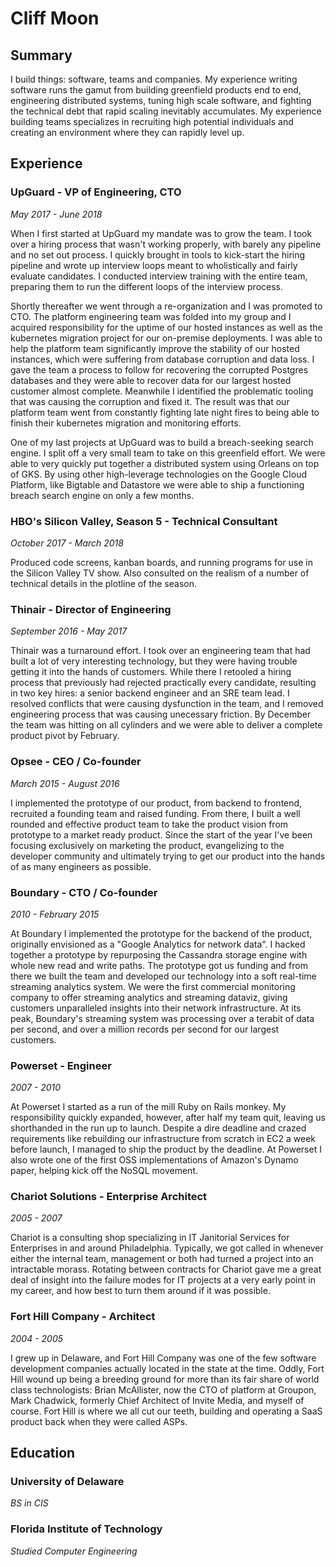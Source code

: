 # Cliff Moon

## Summary

I build things: software, teams and companies. My experience writing software runs the gamut from building greenfield products end to end, engineering distributed systems, tuning high scale software, and fighting the technical debt that rapid scaling inevitably accumulates. My experience building teams specializes in recruiting high potential individuals and creating an environment where they can rapidly level up.

## Experience

### UpGuard - VP of Engineering, CTO
*May 2017 - June 2018*

When I first started at UpGuard my mandate was to grow the team. I took over a hiring process that wasn't working properly, with barely any pipeline and no set out process. I quickly brought in tools to kick-start the hiring pipeline and wrote up interview loops meant to wholistically and fairly evaluate candidates. I conducted interview training with the entire team, preparing them to run the different loops of the interview process.

Shortly thereafter we went through a re-organization and I was promoted to CTO. The platform engineering team was folded into my group and I acquired responsibility for the uptime of our hosted instances as well as the kubernetes migration project for our on-premise deployments. I was able to help the platform team significantly improve the stability of our hosted instances, which were suffering from database corruption and data loss. I gave the team a process to follow for recovering the corrupted Postgres databases and they were able to recover data for our largest hosted customer almost complete. Meanwhile I identified the problematic tooling that was causing the corruption and fixed it. The result was that our platform team went from constantly fighting late night fires to being able to finish their kubernetes migration and monitoring efforts.

One of my last projects at UpGuard was to build a breach-seeking search engine. I split off a very small team to take on this greenfield effort. We were able to very quickly put together a distributed system using Orleans on top of GKS. By using other high-leverage technologies on the Google Cloud Platform, like Bigtable and Datastore we were able to ship a functioning breach search engine on only a few months.

### HBO's Silicon Valley, Season 5 - Technical Consultant
*October 2017 - March 2018*

Produced code screens, kanban boards, and running programs for use in the Silicon Valley TV show. Also consulted on the realism of a number of technical details in the plotline of the season.

### Thinair - Director of Engineering
*September 2016 - May 2017*

Thinair was a turnaround effort. I took over an engineering team that had built a lot of very interesting technology, but they were having trouble getting it into the hands of customers. While there I retooled a hiring process that previously had rejected practically every candidate, resulting in two key hires: a senior backend engineer and an SRE team lead. I resolved conflicts that were causing dysfunction in the team, and I removed engineering process that was causing unecessary friction. By December the team was hitting on all cylinders and we were able to deliver a complete product pivot by February. 

### Opsee - CEO / Co-founder
*March 2015 - August 2016*

I implemented the prototype of our product, from backend to frontend, recruited a founding team and raised funding. From there, I built a well rounded and effective product team to take the product vision from prototype to a market ready product. Since the start of the year I've been focusing exclusively on marketing the product, evangelizing to the developer community and ultimately trying to get our product into the hands of as many engineers as possible.

### Boundary - CTO / Co-founder
*2010 - February 2015*

At Boundary I implemented the prototype for the backend of the product, originally envisioned as a "Google Analytics for network data". I hacked together a prototype by repurposing the Cassandra storage engine with whole new read and write paths. The prototype got us funding and from there we built the team and developed our technology into a soft real-time streaming analytics system. We were the first commercial monitoring company to offer streaming analytics and streaming dataviz, giving customers unparalleled insights into their network infrastructure. At its peak, Boundary's streaming system was processing over a terabit of data per second, and over a million records per second for our largest customers.

### Powerset - Engineer
*2007 - 2010*

At Powerset I started as a run of the mill Ruby on Rails monkey. My responsibility quickly expanded, however, after half my team quit, leaving us shorthanded in the run up to launch. Despite a dire deadline and crazed requirements like rebuilding our infrastructure from scratch in EC2 a week before launch, I managed to ship the product by the deadline. At Powerset I also wrote one of the first OSS implementations of Amazon's Dynamo paper, helping kick off the NoSQL movement.

### Chariot Solutions - Enterprise Architect
*2005 - 2007*

Chariot is a consulting shop specializing in IT Janitorial Services for Enterprises in and around Philadelphia. Typically, we got called in whenever either the internal team, management or both had turned a project into an intractable morass. Rotating between contracts for Chariot gave me a great deal of insight into the failure modes for IT projects at a very early point in my career, and how best to turn them around if it was possible.

### Fort Hill Company - Architect
*2004 - 2005*

I grew up in Delaware, and Fort Hill Company was one of the few software development companies actually located in the state at the time. Oddly, Fort Hill wound up being a breeding ground for more than its fair share of world class technologists: Brian McAllister, now the CTO of platform at Groupon, Mark Chadwick, formerly Chief Architect of Invite Media, and myself of course. Fort Hill is where we all cut our teeth, building and operating a SaaS product back when they were called ASPs.

## Education

### University of Delaware 
*BS in CIS*

### Florida Institute of Technology
*Studied Computer Engineering*
